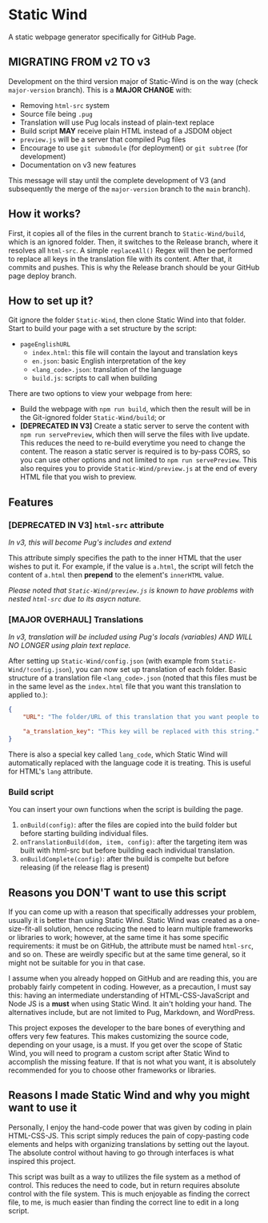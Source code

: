 # Static Wind
A static webpage generator specifically for GitHub Page.

## MIGRATING FROM v2 TO v3
Development on the third version major of Static-Wind is on the way (check `major-version` branch). This is a **MAJOR CHANGE** with:
- Removing `html-src` system
- Source file being `.pug`
- Translation will use Pug locals instead of plain-text replace
- Build script **MAY** receive plain HTML instead of a JSDOM object
- `preview.js` will be a server that compiled Pug files
- Encourage to use `git submodule` (for deployment) or `git subtree` (for development)
- Documentation on v3 new features

This message will stay until the complete development of V3 (and subsequently the merge of the `major-version` branch to the `main` branch).

## How it works?
First, it copies all of the files in the current branch to `Static-Wind/build`, which is an ignored folder. Then, it switches to the Release branch, where it resolves all `html-src`. A simple `replaceAll()` Regex will then be performed to replace all keys in the translation file with its content. After that, it commits and pushes. This is why the Release branch should be your GitHub page deploy branch.

## How to set up it?
Git ignore the folder `Static-Wind`, then clone Static Wind into that folder. Start to build your page with a set structure by the script:
- `pageEnglishURL`
    - `index.html`: this file will contain the layout and translation keys
    - `en.json`: basic English interpretation of the key
    - `<lang_code>.json`: translation of the language
    - `build.js`: scripts to call when building

There are two options to view your webpage from here:
- Build the webpage with `npm run build`, which then the result will be in the Git-ignored folder `Static-Wind/build`; or
- **[DEPRECATED IN V3]** Create a static server to serve the content with `npm run servePreview`, which then will serve the files with live update. This reduces the need to re-build everytime you need to change the content. The reason a static server is required is to by-pass CORS, so you can use other options and not limited to `npm run servePreview`. This also requires you to provide `Static-Wind/preview.js` at the end of every HTML file that you wish to preview.

## Features
### **[DEPRECATED IN V3]** `html-src` attribute
*In v3, this will become Pug's includes and extend*

This attribute simply specifies the path to the inner HTML that the user wishes to put it. For example, if the value is `a.html`, the script will fetch the content of `a.html` then **prepend** to the element's `innerHTML` value.

*Please noted that `Static-Wind/preview.js` is known to have problems with nested `html-src` due to its asycn nature.*

### **[MAJOR OVERHAUL]** Translations
*In v3, translation will be included using Pug's locals (variables) AND WILL NO LONGER using plain text replace.*

After setting up `Static-Wind/config.json` (with example from `Static-Wind/!config.json`), you can now set up translation of each folder. Basic structure of a translation file `<lang_code>.json` (noted that this files must be in the same level as the `index.html` file that you want this translation to applied to.):
```json
{
    "URL": "The folder/URL of this translation that you want people to access",

    "a_translation_key": "This key will be replaced with this string."
}
```

There is also a special key called `lang_code`, which Static Wind will automatically replaced with the language code it is treating. This is useful for HTML's `lang` attribute.

### Build script
You can insert your own functions when the script is building the page.
1. `onBuild(config)`: after the files are copied into the build folder but before starting building individual files.
1. `onTranslationBuild(dom, item, config)`: after the targeting item was built with html-src but before building each individual translation.
1. `onBuildComplete(config)`: after the build is compelte but before releasing (if the release flag is present)

## Reasons you DON'T want to use this script
If you can come up with a reason that specifically addresses your problem, usually it is better than using Static Wind. Static Wind was created as a one-size-fit-all solution, hence reducing the need to learn multiple frameworks or libraries to work; however, at the same time it has some specific requirements: it must be on GitHub, the attribute must be named `html-src`, and so on. These are weirdly specific but at the same time general, so it might not be suitable for you in that case.

I assume when you already hopped on GitHub and are reading this, you are probably fairly competent in coding. However, as a precaution, I must say this: having an intermediate understanding of HTML-CSS-JavaScript and Node JS is a **must** when using Static Wind. It ain't holding your hand. The alternatives include, but are not limited to Pug, Markdown, and WordPress.

This project exposes the developer to the bare bones of everything and offers very few features. This makes customizing the source code, depending on your usage, is a must. If you get over the scope of Static Wind, you will need to program a custom script after Static Wind to accomplish the missing feature. If that is not what you want, it is absolutely recommended for you to choose other frameworks or libraries.

## Reasons I made Static Wind and why you might want to use it
Personally, I enjoy the hand-code power that was given by coding in plain HTML-CSS-JS. This script simply reduces the pain of copy-pasting code elements and helps with organizing translations by setting out the layout. The absolute control without having to go through interfaces is what inspired this project.

This script was built as a way to utilizes the file system as a method of control. This reduces the need to code, but in return requires absolute control with the file system. This is much enjoyable as finding the correct file, to me, is much easier than finding the correct line to edit in a long script.